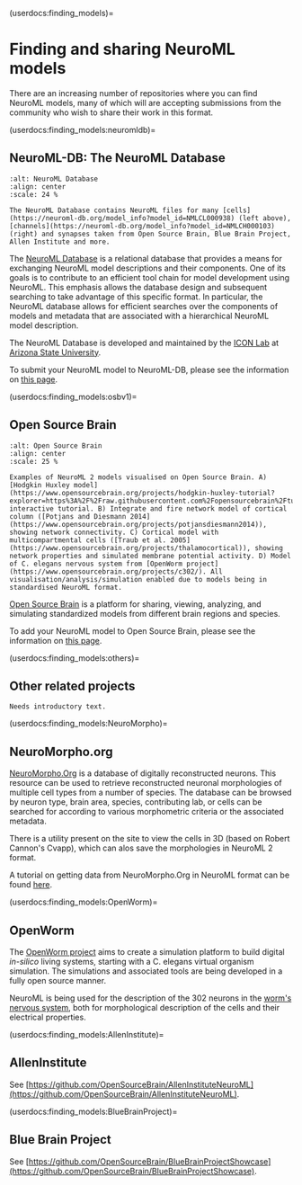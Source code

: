 (userdocs:finding_models)=
# Finding and sharing NeuroML models


There are an increasing number of repositories where you can find NeuroML models, many of which will are accepting submissions from the community who wish to share their work in this format.

(userdocs:finding_models:neuromldb)=
## NeuroML-DB: The NeuroML Database

```{figure} ../images/NML-DB.png
:alt: NeuroML Database
:align: center
:scale: 24 %

The NeuroML Database contains NeuroML files for many [cells](https://neuroml-db.org/model_info?model_id=NMLCL000938) (left above), [channels](https://neuroml-db.org/model_info?model_id=NMLCH000103) (right) and synapses taken from Open Source Brain, Blue Brain Project, Allen Institute and more.  

```

The [NeuroML Database](https://neuroml-db.org/) is a relational database that provides a means for exchanging NeuroML model descriptions and their components.
One of its goals is to contribute to an efficient tool chain for model development using NeuroML.
This emphasis allows the database design and subsequent searching to take advantage of this specific format.
In particular, the NeuroML database allows for efficient searches over the components of models and metadata that are associated with a hierarchical NeuroML model description.

The NeuroML Database is developed and maintained by the [ICON Lab](https://iconlab.asu.edu/) at [Arizona State University](https://asu.edu/).

To submit your NeuroML model to NeuroML-DB, please see the information on [this page](https://neuroml-db.org/about).

(userdocs:finding_models:osbv1)=
## Open Source Brain

```{figure} ../images/OSBv1.png
:alt: Open Source Brain
:align: center
:scale: 25 %

Examples of NeuroML 2 models visualised on Open Source Brain. A) [Hodgkin Huxley model](https://www.opensourcebrain.org/projects/hodgkin-huxley-tutorial?explorer=https%3A%2F%2Fraw.githubusercontent.com%2Fopensourcebrain%2Ftutorials%2Fdevelopment%2Fmodels%2FhodgkinHuxley%2FGEPPETTO.json) interactive tutorial. B) Integrate and fire network model of cortical column ([Potjans and Diesmann 2014](https://www.opensourcebrain.org/projects/potjansdiesmann2014)), showing network connectivity. C) Cortical model with multicompartmental cells ([Traub et al. 2005](https://www.opensourcebrain.org/projects/thalamocortical)), showing network properties and simulated membrane potential activity. D) Model of C. elegans nervous system from [OpenWorm project](https://www.opensourcebrain.org/projects/c302/). All visualisation/analysis/simulation enabled due to models being in standardised NeuroML format.

```

[Open Source Brain](https://www.opensourcebrain.org) is a platform for sharing, viewing, analyzing, and simulating standardized models from different brain regions and species.

To add your NeuroML model to Open Source Brain, please see the information on [this page](https://www.opensourcebrain.org/docs#Creating_Your_Own_Project).

(userdocs:finding_models:others)=
## Other related projects
```{note}
Needs introductory text.
```

(userdocs:finding_models:NeuroMorpho)=
## NeuroMorpho.org


[NeuroMorpho.Org](https://neuromorpho.org) is a database of digitally reconstructed neurons. This resource can be used to retrieve reconstructed neuronal morphologies of multiple cell types from a number of species. The database can be browsed by neuron type, brain area, species, contributing lab, or cells can be searched for according to various morphometric criteria or the associated metadata.

There is a utility present on the site to view the cells in 3D (based on Robert Cannon's Cvapp), which can alos save the morphologies in NeuroML 2 format.

A tutorial on getting data from NeuroMorpho.Org in NeuroML format can be found [here](https://github.com/NeuralEnsemble/NeuroinformaticsTutorial/blob/master/Exercises/Exercise1_NeuroMorpho_to_OSB.md).


(userdocs:finding_models:OpenWorm)=
## OpenWorm

The [OpenWorm project](http://www.openworm.org) aims to create a simulation platform to build digital <i>in-silico</i> living systems, starting with a C. elegans virtual organism simulation. The simulations and associated tools are being developed in a fully open source manner.

NeuroML is being used for the description of the 302 neurons in the [worm's nervous system](https://www.opensourcebrain.org/projects/c302/), both for morphological description of the cells and their electrical properties.



(userdocs:finding_models:AllenInstitute)=
## AllenInstitute

See [https://github.com/OpenSourceBrain/AllenInstituteNeuroML](https://github.com/OpenSourceBrain/AllenInstituteNeuroML).


(userdocs:finding_models:BlueBrainProject)=
## Blue Brain Project

See [https://github.com/OpenSourceBrain/BlueBrainProjectShowcase](https://github.com/OpenSourceBrain/BlueBrainProjectShowcase).
